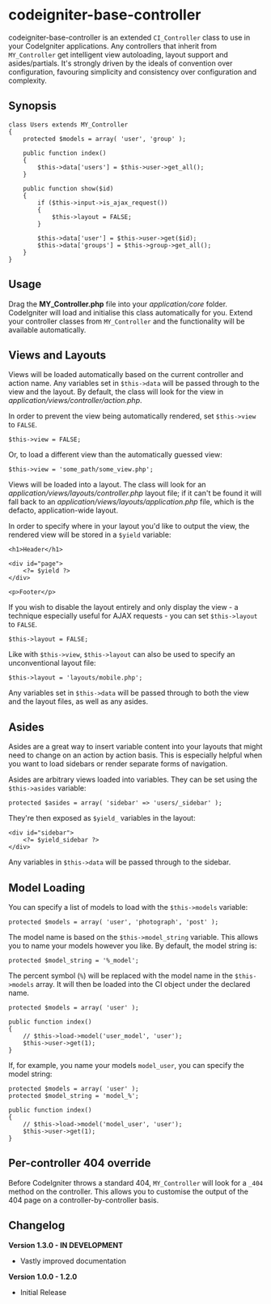 # codeigniter-base-controller

codeigniter-base-controller is an extended `CI_Controller` class to use in your CodeIgniter applications. Any controllers that inherit from `MY_Controller` get intelligent view autoloading, layout support and asides/partials. It's strongly driven by the ideals of convention over configuration, favouring simplicity and consistency over configuration and complexity.

## Synopsis

    class Users extends MY_Controller
    {
        protected $models = array( 'user', 'group' );

        public function index()
        {
            $this->data['users'] = $this->user->get_all();
        }

        public function show($id)
        {
            if ($this->input->is_ajax_request())
            {
                $this->layout = FALSE;
            }

            $this->data['user'] = $this->user->get($id);
            $this->data['groups'] = $this->group->get_all();
        }
    }

## Usage

Drag the **MY\_Controller.php** file into your _application/core_ folder. CodeIgniter will load and initialise this class automatically for you. Extend your controller classes from `MY_Controller` and the functionality will be available automatically.

## Views and Layouts

Views will be loaded automatically based on the current controller and action name. Any variables set in `$this->data` will be passed through to the view and the layout. By default, the class will look for the view in _application/views/controller/action.php_.

In order to prevent the view being automatically rendered, set `$this->view` to `FALSE`.

    $this->view = FALSE;

Or, to load a different view than the automatically guessed view:

    $this->view = 'some_path/some_view.php';

Views will be loaded into a layout. The class will look for an _application/views/layouts/controller.php_ layout file; if it can't be found it will fall back to an _application/views/layouts/application.php_ file, which is the defacto, application-wide layout.

In order to specify where in your layout you'd like to output the view, the rendered view will be stored in a `$yield` variable:

    <h1>Header</h1>

    <div id="page">
        <?= $yield ?>
    </div>

    <p>Footer</p>

If you wish to disable the layout entirely and only display the view - a technique especially useful for AJAX requests - you can set `$this->layout` to `FALSE`.

    $this->layout = FALSE;

Like with `$this->view`, `$this->layout` can also be used to specify an unconventional layout file:

    $this->layout = 'layouts/mobile.php';

Any variables set in `$this->data` will be passed through to both the view and the layout files, as well as any asides.

## Asides

Asides are a great way to insert variable content into your layouts that might need to change on an action by action basis. This is especially helpful when you want to load sidebars or render separate forms of navigation.

Asides are arbitrary views loaded into variables. They can be set using the `$this->asides` variable:

    protected $asides = array( 'sidebar' => 'users/_sidebar' );

They're then exposed as `$yield_` variables in the layout:

    <div id="sidebar">
        <?= $yield_sidebar ?>
    </div>

Any variables in `$this->data` will be passed through to the sidebar.

## Model Loading

You can specify a list of models to load with the `$this->models` variable:

    protected $models = array( 'user', 'photograph', 'post' );

The model name is based on the `$this->model_string` variable. This allows you to name your models however you like. By default, the model string is:

    protected $model_string = '%_model';

The percent symbol (`%`) will be replaced with the model name in the `$this->models` array. It will then be loaded into the CI object under the declared name.

    protected $models = array( 'user' );

    public function index()
    {
        // $this->load->model('user_model', 'user');
        $this->user->get(1);
    }

If, for example, you name your models `model_user`, you can specify the model string:

    protected $models = array( 'user' );
    protected $model_string = 'model_%';

    public function index()
    {
        // $this->load->model('model_user', 'user');
        $this->user->get(1);
    }

## Per-controller 404 override

Before CodeIgniter throws a standard 404, `MY_Controller` will look for a `_404` method on the controller. This allows you to customise the output of the 404 page on a controller-by-controller basis.

## Changelog

**Version 1.3.0 - IN DEVELOPMENT**
* Vastly improved documentation

**Version 1.0.0 - 1.2.0**
* Initial Release